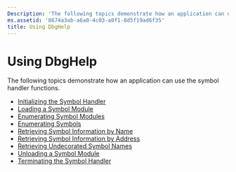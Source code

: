 ```yaml
---
Description: 'The following topics demonstrate how an application can use the symbol handler functions.'
ms.assetid: '8674a3ab-a6a0-4c03-a0f1-8d5f19ad6f35'
title: Using DbgHelp
---
```


# Using DbgHelp

The following topics demonstrate how an application can use the symbol handler functions.

-   [Initializing the Symbol Handler](initializing-the-symbol-handler.md)
-   [Loading a Symbol Module](loading-a-symbol-module.md)
-   [Enumerating Symbol Modules](enumerating-symbol-modules.md)
-   [Enumerating Symbols](enumerating-symbols.md)
-   [Retrieving Symbol Information by Name](retrieving-symbol-information-by-name.md)
-   [Retrieving Symbol Information by Address](retrieving-symbol-information-by-address.md)
-   [Retrieving Undecorated Symbol Names](retrieving-undecorated-symbol-names.md)
-   [Unloading a Symbol Module](unloading-a-symbol-module.md)
-   [Terminating the Symbol Handler](terminating-the-symbol-handler.md)

 

 



